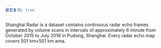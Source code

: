 ```yaml
---
是否复习: true
---
```

Shanghai Radar is a dataset contains continuous radar echo frames generated by volume scans in intervals of approximately 6 minute from October 2015 to July 2018 in Pudong, Shanghai. Every radar echo map covers 501 km×501 km area. 







